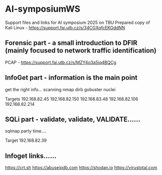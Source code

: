 # AI-symposiumWS
Support files and links for AI symposium 2025 on TBU
Prepared copy of Kali Linux - https://support.fai.utb.cz/s/34CGXqfcEKGddNN

Forensic part - a small introduction to DFIR (mainly focused to network traffic identification)
-----------------------------------------------------------------------------------------------
PCAP - https://support.fai.utb.cz/s/MZY4o3a5jq4BQCg

InfoGet part - information is the main point
-----------------------------------------------------------------------------------------------
get the right info... scanning
  nmap
  dirb
  gobuster
  nuclei

Targets
  192.168.82.45
  192.168.82.150
  192.168.83.48
  192.168.82.106
  192.168.82.214

SQLi part - validate, validate, VALIDATE......
-----------------------------------------------------------------------------------------------
sqlmap party time....

Target
  192.168.82.39

Infoget links......
-----------------------------------------------------------------------------------------------
https://crt.sh
https://abuseipdb.com
https://shodan.io
https://virustotal.com
